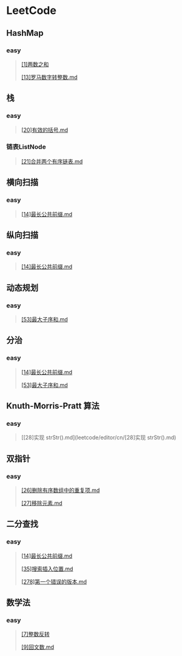 # LeetCode

## HashMap

### easy

> [[1]两数之和](leetcode/editor/cn/%5B1%5D%E4%B8%A4%E6%95%B0%E4%B9%8B%E5%92%8C.md)
>
> [[13]罗马数字转整数.md](leetcode/editor/cn/[13]罗马数字转整数.md)

## 栈

### easy

>[[20]有效的括号.md](leetcode/editor/cn/[20]有效的括号.md)



### 链表ListNode

>[[21]合并两个有序链表.md](leetcode/editor/cn/[21]合并两个有序链表.md)
>
>

## 横向扫描

### easy

>[[14]最长公共前缀.md](leetcode/editor/cn/[14]最长公共前缀.md)
>
>

## 纵向扫描

### easy

>[[14]最长公共前缀.md](leetcode/editor/cn/[14]最长公共前缀.md)

## 动态规划

### easy

>[[53]最大子序和.md](leetcode/editor/cn/[53]最大子序和.md)
>
>

## 分治

### easy

>[[14]最长公共前缀.md](leetcode/editor/cn/[14]最长公共前缀.md)
>
>[[53]最大子序和.md](leetcode/editor/cn/[53]最大子序和.md)

## Knuth-Morris-Pratt 算法

### easy

>[[28]实现 strStr().md](leetcode/editor/cn/[28]实现 strStr().md)
>
>

## 双指针

### easy

>[[26]删除有序数组中的重复项.md](leetcode/editor/cn/[26]删除有序数组中的重复项.md)
>
>[[27]移除元素.md](leetcode/editor/cn/[27]移除元素.md)

## 二分查找

### easy

>[[14]最长公共前缀.md](leetcode/editor/cn/[14]最长公共前缀.md)
>
>[[35]搜索插入位置.md](leetcode/editor/cn/[35]搜索插入位置.md)
>
>[[278]第一个错误的版本.md]([278]第一个错误的版本.md)

## 数学法

### easy

> [[7]整数反转](leetcode/editor/cn/整数反转.md)
>
> [[9]回文数.md](leetcode/editor/cn/[9]回文数.md)
>
> 


